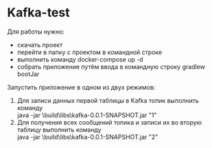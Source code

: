 # Kafka-test

Для работы нужно:
- cкачать проект
- перейти в папку с проектом в командной строке
- выполнить команду docker-compose up -d
- собрать приложение путём ввода в командную строку gradlew bootJar  

Запустить приложение в одном из двух режимов:
1) Для записи данных первой таблицы в Kafka топик выполнить команду  
java -jar \build\libs\kafka-0.0.1-SNAPSHOT.jar "1" 
2) Для получения всех сообщений топика и записи их во вторую таблицу выполнить команду  
java -jar \build\libs\kafka-0.0.1-SNAPSHOT.jar "2"
